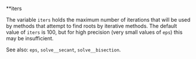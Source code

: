 **iters

The variable `iters` holds the maximum number of iterations that will be 
used by methods that attempt to find roots by iterative methods. 
The default value of `iters` is 100, but for high precision
(very small values of `eps`) this may be insufficient. 

See also: `eps`, `solve__secant`, `solve__bisection`.

